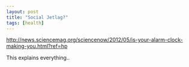 ```yaml
---
layout: post
title: "Social Jetlag?"
tags: [health]
---
```


http://news.sciencemag.org/sciencenow/2012/05/is-your-alarm-clock-making-you.html?ref=hp

This explains everything..